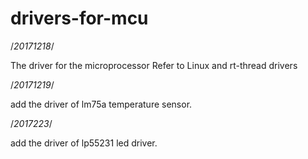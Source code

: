 # drivers-for-mcu
/*20171218*/

The driver for the microprocessor
Refer to Linux and rt-thread drivers

/*20171219*/

add the driver of lm75a temperature sensor.

/*2017223*/

add the driver of lp55231 led driver.
